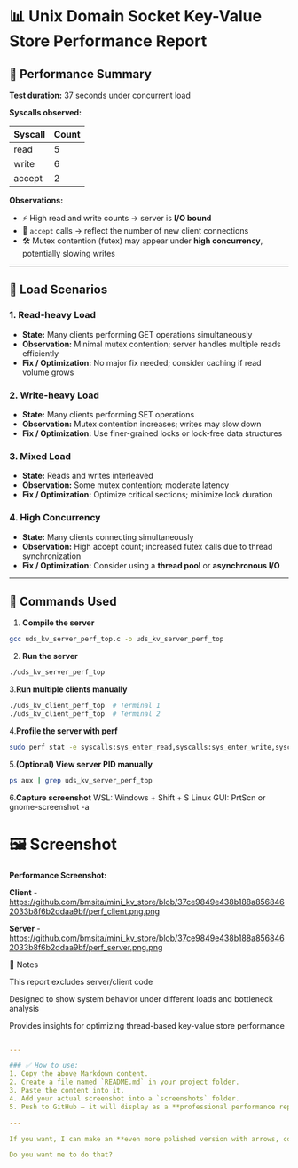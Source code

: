 # 📊 Unix Domain Socket Key-Value Store Performance Report

## 🔹 Performance Summary
**Test duration:** 37 seconds under concurrent load  

**Syscalls observed:**

| Syscall | Count |
|---------|-------|
| read    | 5     |
| write   | 6     |
| accept  | 2     |

**Observations:**
- ⚡ High read and write counts → server is **I/O bound**  
- 🔗 `accept` calls → reflect the number of new client connections  
- 🛠 Mutex contention (futex) may appear under **high concurrency**, potentially slowing writes  

---

## 🔹 Load Scenarios

### 1. Read-heavy Load
- **State:** Many clients performing GET operations simultaneously  
- **Observation:** Minimal mutex contention; server handles multiple reads efficiently  
- **Fix / Optimization:** No major fix needed; consider caching if read volume grows  

### 2. Write-heavy Load
- **State:** Many clients performing SET operations  
- **Observation:** Mutex contention increases; writes may slow down  
- **Fix / Optimization:** Use finer-grained locks or lock-free data structures  

### 3. Mixed Load
- **State:** Reads and writes interleaved  
- **Observation:** Some mutex contention; moderate latency  
- **Fix / Optimization:** Optimize critical sections; minimize lock duration  

### 4. High Concurrency
- **State:** Many clients connecting simultaneously  
- **Observation:** High accept count; increased futex calls due to thread synchronization  
- **Fix / Optimization:** Consider using a **thread pool** or **asynchronous I/O**  

---

## 🔹 Commands Used

1. **Compile the server**
```bash
gcc uds_kv_server_perf_top.c -o uds_kv_server_perf_top
```
2. **Run the server**
```bash
./uds_kv_server_perf_top
```
3.**Run multiple clients manually**
```bash
./uds_kv_client_perf_top  # Terminal 1
./uds_kv_client_perf_top  # Terminal 2
```
4.**Profile the server with perf**
```bash
sudo perf stat -e syscalls:sys_enter_read,syscalls:sys_enter_write,syscalls:sys_enter_accept ./uds_kv_server_perf_top
```
5.**(Optional) View server PID manually**
```bash
ps aux | grep uds_kv_server_perf_top
```
6.**Capture screenshot**
  WSL: Windows + Shift + S
  Linux GUI: PrtScn or gnome-screenshot -a

# 🖼 Screenshot

**Performance Screenshot:** 

**Client** - https://github.com/bmsita/mini_kv_store/blob/37ce9849e438b188a8568462033b8f6b2ddaa9bf/perf_client.png.png

**Server** - https://github.com/bmsita/mini_kv_store/blob/37ce9849e438b188a8568462033b8f6b2ddaa9bf/perf_server.png.png


🔹 Notes

This report excludes server/client code

Designed to show system behavior under different loads and bottleneck analysis

Provides insights for optimizing thread-based key-value store performance
```yaml

---

### ✅ How to use:
1. Copy the above Markdown content.  
2. Create a file named `README.md` in your project folder.  
3. Paste the content into it.  
4. Add your actual screenshot into a `screenshots` folder.  
5. Push to GitHub — it will display as a **professional performance report**.

---

If you want, I can make an **even more polished version with arrows, colored badges, and section icons** so it looks like a **high-quality portfolio report** for GitHub.  

Do you want me to do that?
